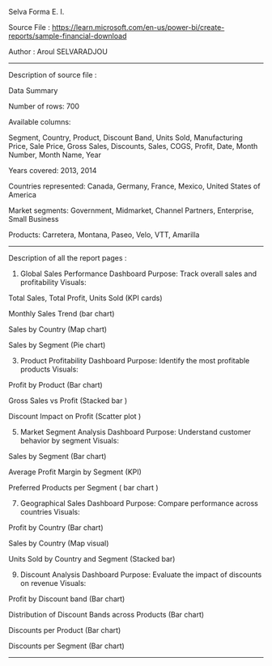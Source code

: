 Selva Forma E. I.

Source File : https://learn.microsoft.com/en-us/power-bi/create-reports/sample-financial-download

Author : Aroul SELVARADJOU

-----------------------------------------------------------------------------------------------------
Description of source file :

Data Summary

Number of rows: 700

Available columns:

Segment, Country, Product, Discount Band, Units Sold, Manufacturing Price, Sale Price, Gross Sales, Discounts, Sales, COGS, Profit, Date, Month Number, Month Name, Year

Years covered: 2013, 2014

Countries represented: Canada, Germany, France, Mexico, United States of America

Market segments: Government, Midmarket, Channel Partners, Enterprise, Small Business

Products: Carretera, Montana, Paseo, Velo, VTT, Amarilla

-----------------------------------------------------------------------------------------------------

Description of all the report pages : 
1. Global Sales Performance Dashboard
Purpose: Track overall sales and profitability
Visuals:

Total Sales, Total Profit, Units Sold (KPI cards)

Monthly Sales Trend (bar chart)

Sales by Country (Map chart)

Sales by Segment (Pie chart)

3. Product Profitability Dashboard
Purpose: Identify the most profitable products
Visuals:

Profit by Product (Bar chart)

Gross Sales vs Profit (Stacked bar )

Discount Impact on Profit (Scatter plot )

5. Market Segment Analysis Dashboard
Purpose: Understand customer behavior by segment
Visuals:

Sales by Segment (Bar chart)

Average Profit Margin by Segment (KPI)

Preferred Products per Segment ( bar chart )

7. Geographical Sales Dashboard
Purpose: Compare performance across countries
Visuals:

Profit by Country (Bar chart)

Sales by Country (Map visual)

Units Sold by Country and Segment (Stacked bar)

9. Discount Analysis Dashboard
Purpose: Evaluate the impact of discounts on revenue
Visuals:

Profit by Discount band (Bar chart)

Distribution of Discount Bands across Products (Bar chart)

Discounts per Product (Bar chart)

Discounts per Segment (Bar chart)


----------------------------------------------------------------------------------------------------------


